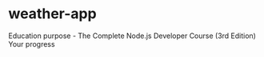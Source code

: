 # weather-app
Education purpose - The Complete Node.js Developer Course (3rd Edition) Your progress
